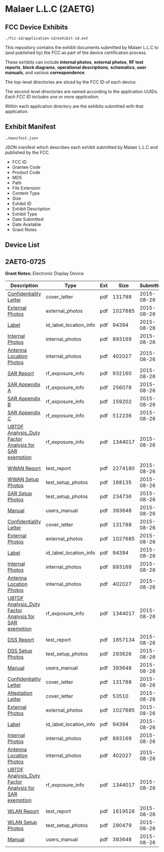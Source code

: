 # Malaer L.L.C (2AETG)
## FCC Device Exhibits

```
./fcc-id/application-id/exhibit-id.ext
```

This repository contains the exhibit documents submitted by Malaer L.L.C to (and published by) the FCC as part of the device certification process.

These exhibits can include **internal photos**, **external photos**, **RF test reports**, **block diagrams**, **operational descriptions**, **schematics**, **user manuals**, and various **correspondence**.

The top-level directories are sliced by the FCC ID of each device.

The second-level directories are named according to the application UUIDs. *Each FCC ID includes one or more application.*

Within each application directory are the exhibits submitted with that application. 

## Exhibit Manifest

```
./manifest.json
```

JSON manifest which describes each exhibit submitted by Malaer L.L.C and published by the FCC.

- FCC ID
- Grantee Code
- Product Code
- MD5
- Path
- File Extension
- Content Type
- Size
- Exhibit ID
- Exhibit Description
- Exhibit Type
- Date Submitted
- Date Available
- Grant Notes

## Device List
## 2AETG-0725
**Grant Notes:** Electronic Display Device

| Description | Type | Ext | Size | Submitted | Available |
| ----------- | ---- | --- | ---- | --------- | --------- |
| [Confidentiality Letter](2AETG-0725/2fae57759e5bb6149915172b502f8c63/2726786.pdf) | cover_letter | pdf | 131788 | 2015-08-26 | 2016-04-12 |
| [External Photos](2AETG-0725/2fae57759e5bb6149915172b502f8c63/2726790.pdf) | external_photos | pdf | 1027685 | 2015-08-26 | 2016-10-09 |
| [Label](2AETG-0725/2fae57759e5bb6149915172b502f8c63/2726787.pdf) | id_label_location_info | pdf | 94394 | 2015-08-26 | 2016-04-12 |
| [Internal Photos](2AETG-0725/2fae57759e5bb6149915172b502f8c63/2726791.pdf) | internal_photos | pdf | 893169 | 2015-08-26 | 2016-10-09 |
| [Antenna Location Photos](2AETG-0725/2fae57759e5bb6149915172b502f8c63/2726792.pdf) | internal_photos | pdf | 402027 | 2015-08-26 | 2016-10-09 |
| [SAR Report](2AETG-0725/2fae57759e5bb6149915172b502f8c63/2726913.pdf) | rf_exposure_info | pdf | 932160 | 2015-08-26 | 2016-04-12 |
| [SAR Appendix A](2AETG-0725/2fae57759e5bb6149915172b502f8c63/2726914.pdf) | rf_exposure_info | pdf | 256078 | 2015-08-26 | 2016-04-12 |
| [SAR Appendix B](2AETG-0725/2fae57759e5bb6149915172b502f8c63/2726915.pdf) | rf_exposure_info | pdf | 159202 | 2015-08-26 | 2016-04-12 |
| [SAR Appendix C](2AETG-0725/2fae57759e5bb6149915172b502f8c63/2726916.pdf) | rf_exposure_info | pdf | 512236 | 2015-08-26 | 2016-04-12 |
| [UBTDF Analysis_Duty Factor Analysis for SAR exemption](2AETG-0725/2fae57759e5bb6149915172b502f8c63/2726865.pdf) | rf_exposure_info | pdf | 1344017 | 2015-08-26 | 2016-04-12 |
| [WWAN Report](2AETG-0725/2fae57759e5bb6149915172b502f8c63/2726907.pdf) | test_report | pdf | 2274180 | 2015-08-26 | 2016-04-12 |
| [WWAN Setup Photos](2AETG-0725/2fae57759e5bb6149915172b502f8c63/2726908.pdf) | test_setup_photos | pdf | 168135 | 2015-08-26 | 2016-10-09 |
| [SAR Setup Photos](2AETG-0725/2fae57759e5bb6149915172b502f8c63/2726917.pdf) | test_setup_photos | pdf | 234736 | 2015-08-26 | 2016-10-09 |
| [Manual](2AETG-0725/2fae57759e5bb6149915172b502f8c63/2726793.pdf) | users_manual | pdf | 393648 | 2015-08-26 | 2016-10-09 |
| [Confidentiality Letter](2AETG-0725/926db46a95c168a897a0c9edf2acc1d6/2726786.pdf) | cover_letter | pdf | 131788 | 2015-08-26 | 2016-04-12 |
| [External Photos](2AETG-0725/926db46a95c168a897a0c9edf2acc1d6/2726790.pdf) | external_photos | pdf | 1027685 | 2015-08-26 | 2016-10-09 |
| [Label](2AETG-0725/926db46a95c168a897a0c9edf2acc1d6/2726787.pdf) | id_label_location_info | pdf | 94394 | 2015-08-26 | 2016-04-12 |
| [Internal Photos](2AETG-0725/926db46a95c168a897a0c9edf2acc1d6/2726791.pdf) | internal_photos | pdf | 893169 | 2015-08-26 | 2016-10-09 |
| [Antenna Location Photos](2AETG-0725/926db46a95c168a897a0c9edf2acc1d6/2726792.pdf) | internal_photos | pdf | 402027 | 2015-08-26 | 2016-10-09 |
| [UBTDF Analysis_Duty Factor Analysis for SAR exemption](2AETG-0725/926db46a95c168a897a0c9edf2acc1d6/2726865.pdf) | rf_exposure_info | pdf | 1344017 | 2015-08-26 | 2016-04-12 |
| [DSS  Report](2AETG-0725/926db46a95c168a897a0c9edf2acc1d6/2726788.pdf) | test_report | pdf | 1857134 | 2015-08-26 | 2016-04-12 |
| [DSS  Setup Photos](2AETG-0725/926db46a95c168a897a0c9edf2acc1d6/2726789.pdf) | test_setup_photos | pdf | 293626 | 2015-08-26 | 2016-10-09 |
| [Manual](2AETG-0725/926db46a95c168a897a0c9edf2acc1d6/2726793.pdf) | users_manual | pdf | 393648 | 2015-08-26 | 2016-10-09 |
| [Confidentiality Letter](2AETG-0725/fbe07d40681d8a136d88596129c41334/2726786.pdf) | cover_letter | pdf | 131788 | 2015-08-26 | 2016-04-12 |
| [Attestation Letter](2AETG-0725/fbe07d40681d8a136d88596129c41334/2726852.pdf) | cover_letter | pdf | 53510 | 2015-08-26 | 2016-04-12 |
| [External Photos](2AETG-0725/fbe07d40681d8a136d88596129c41334/2726790.pdf) | external_photos | pdf | 1027685 | 2015-08-26 | 2016-10-09 |
| [Label](2AETG-0725/fbe07d40681d8a136d88596129c41334/2726787.pdf) | id_label_location_info | pdf | 94394 | 2015-08-26 | 2016-04-12 |
| [Internal Photos](2AETG-0725/fbe07d40681d8a136d88596129c41334/2726791.pdf) | internal_photos | pdf | 893169 | 2015-08-26 | 2016-10-09 |
| [Antenna Location Photos](2AETG-0725/fbe07d40681d8a136d88596129c41334/2726792.pdf) | internal_photos | pdf | 402027 | 2015-08-26 | 2016-10-09 |
| [UBTDF Analysis_Duty Factor Analysis for SAR exemption](2AETG-0725/fbe07d40681d8a136d88596129c41334/2726865.pdf) | rf_exposure_info | pdf | 1344017 | 2015-08-26 | 2016-04-12 |
| [WLAN Report](2AETG-0725/fbe07d40681d8a136d88596129c41334/2726853.pdf) | test_report | pdf | 1619528 | 2015-08-26 | 2016-04-12 |
| [WLAN Setup Photos](2AETG-0725/fbe07d40681d8a136d88596129c41334/2726854.pdf) | test_setup_photos | pdf | 290479 | 2015-08-26 | 2016-10-09 |
| [Manual](2AETG-0725/fbe07d40681d8a136d88596129c41334/2726793.pdf) | users_manual | pdf | 393648 | 2015-08-26 | 2016-10-09 |
